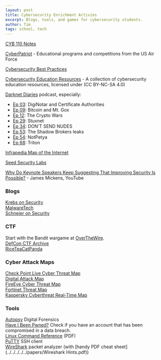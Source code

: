 ```yaml
---
layout: post
title: Cybersecurity Enrichment Activies
excerpt: Blogs, tools, and games for cybersecurity students.
author: Tim
tags: school, tech
---
```


[CYB 110 Notes](/2021/06/18/cyb-110.html) 

[CyberPatriot](https://www.uscyberpatriot.org/) - Educational programs and competitions from the US Air Force  

[Cybersecurity Best Practices](/2020/02/15/cybersecurity.html)  

[Cybersecurity Education Resources](https://www.cybersec-teaching.info/) - A collection of cybersecurity education resources, licensed under (CC BY-NC-SA 4.0)

[Darknet Diaries](https://darknetdiaries.com/) podcast, especially:  
* [Ep 03](https://darknetdiaries.com/episode/3/): DigiNotar and Certificate Authorities  
* [Ep 09](https://darknetdiaries.com/episode/9/): Bitcoin and Mt. Gox  
* [Ep 12](https://darknetdiaries.com/episode/12/): The Crypto Wars  
* [Ep 29](https://darknetdiaries.com/episode/29/): Stuxnet  
* [Ep 34](https://darknetdiaries.com/episode/34/): DON'T SEND NUDES  
* [Ep 53](https://darknetdiaries.com/episode/53/): The Shadow Brokers leaks
* [Ep 54](https://darknetdiaries.com/episode/54/): NotPetya  
* [Ep 68](https://darknetdiaries.com/episode/68/): Triton  

[Infrapedia Map of the Internet](https://www.infrapedia.com/app)

[Seed Security Labs](https://seedsecuritylabs.org/)

[Why Do Keynote Speakers Keep Suggesting That Improving Security Is Possible?](https://www.youtube.com/watch?v=ajGX7odA87k) - James Mickens, YouTube  

### Blogs
[Krebs on Security](https://krebsonsecurity.com/)  
[MalwareTech](https://www.malwaretech.com/)  
[Schneier on Security](https://www.schneier.com/)  

### CTF
Start with the Bandit wargame at [OverTheWire](https://overthewire.org/wargames).  
[DefCon CTF Archive](https://archive.ooo/)  
[RiceTeaCatPanda](https://riceteacatpanda.wtf/)  

### Cyber Attack Maps
[Check Point Live Cyber Threat Map](https://threatmap.checkpoint.com/)  
[Digital Attack Map](https://www.digitalattackmap.com/#anim=1&color=0&country=ALL&list=0&time=18463&view=map)  
[FireEye Cyber Threat Map](https://www.fireeye.com/cyber-map/threat-map.html)  
[Fortinet Threat Map](https://threatmap.fortiguard.com/)  
[Kaspersky Cyberthreat Real-Time Map](https://cybermap.kaspersky.com/)  

### Tools
[Autopsy](https://www.autopsy.com/) Digital Forensics  
[Have I Been Pwned?](https://haveibeenpwned.com/) Check if you have an account that has been compromised in a data breach.  
[Linux Command Reference](../../../../../papers/Linux-Reference-1.pdf) (PDF)  
[PuTTY](https://putty.org/) SSH client  
[WireShark](https://www.wireshark.org/) packet analyzer (with [handy PDF cheat sheet](../../../../../papers/Wireshark Hints.pdf))  
